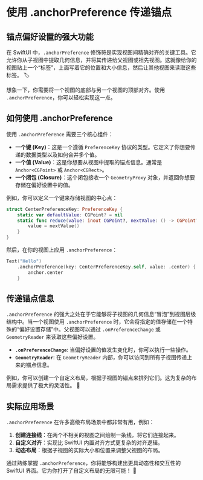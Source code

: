 ﻿# 使用 .anchorPreference 传递锚点

## 锚点偏好设置的强大功能

在 SwiftUI 中，`.anchorPreference` 修饰符是实现视图间精确对齐的关键工具。它允许你从子视图中提取几何信息，并将其传递给父视图或祖先视图。这就像给你的视图贴上一个“标签”，上面写着它的位置和大小信息，然后让其他视图来读取这些标签。 🏷️

想象一下，你需要将一个视图的底部与另一个视图的顶部对齐。使用 `.anchorPreference`，你可以轻松实现这一点。

## 如何使用 .anchorPreference

使用 `.anchorPreference` 需要三个核心组件：

*   **一个键 (Key)**：这是一个遵循 `PreferenceKey` 协议的类型。它定义了你想要传递的数据类型以及如何合并多个值。
*   **一个值 (Value)**：这是你想要从视图中提取的锚点信息。通常是 `Anchor<CGPoint>` 或 `Anchor<CGRect>`。
*   **一个闭包 (Closure)**：这个闭包接收一个 `GeometryProxy` 对象，并返回你想要存储在偏好设置中的值。

例如，你可以定义一个键来存储视图的中心点：

```swift
struct CenterPreferenceKey: PreferenceKey {
    static var defaultValue: CGPoint? = nil
    static func reduce(value: inout CGPoint?, nextValue: () -> CGPoint?) {
        value = nextValue()
    }
}
```

然后，在你的视图上应用 `.anchorPreference`：

```swift
Text("Hello")
    .anchorPreference(key: CenterPreferenceKey.self, value: .center) { anchor in
        anchor.center
    }
```

## 传递锚点信息

`.anchorPreference` 的强大之处在于它能够将子视图的几何信息“冒泡”到视图层级结构中。当一个视图使用 `.anchorPreference` 时，它会将指定的值存储在一个特殊的“偏好设置存储”中。父视图可以通过 `.onPreferenceChange` 或 `GeometryReader` 来读取这些偏好设置。

*   **`.onPreferenceChange`**: 当偏好设置的值发生变化时，你可以执行一些操作。
*   **`GeometryReader`**: 在 `GeometryReader` 内部，你可以访问到所有子视图传递上来的锚点信息。

例如，你可以创建一个自定义布局，根据子视图的锚点来排列它们。这为复杂的布局需求提供了极大的灵活性。 🚀

## 实际应用场景

`.anchorPreference` 在许多高级布局场景中都非常有用，例如：

1.  **创建连接线**：在两个不相关的视图之间绘制一条线，将它们连接起来。
2.  **自定义对齐**：实现比 SwiftUI 内置对齐方式更复杂的对齐逻辑。
3.  **动态布局**：根据子视图的实际大小和位置来调整父视图的布局。

通过熟练掌握 `.anchorPreference`，你将能够构建出更具动态性和交互性的 SwiftUI 界面。它为你打开了自定义布局的无限可能！ 🌟


